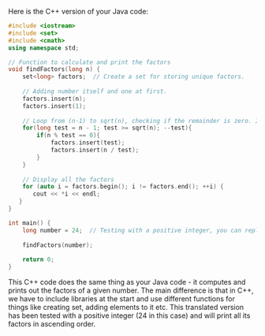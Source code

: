 Here is the C++ version of your Java code:

```C++
#include <iostream>
#include <set>
#include <cmath>
using namespace std;

// Function to calculate and print the factors
void findFactors(long n) {
    set<long> factors;  // Create a set for storing unique factors.
    
    // Adding number itself and one at first.
    factors.insert(n);
    factors.insert(1);
    
    // Loop from (n-1) to sqrt(n), checking if the remainder is zero. If yes, add both factors into set.
    for(long test = n - 1; test >= sqrt(n); --test){
        if(n % test == 0){
            factors.insert(test);
            factors.insert(n / test);
        }
    }
    
    // Display all the factors
    for (auto i = factors.begin(); i != factors.end(); ++i) {
       cout << *i << endl;
   }
}

int main() {
    long number = 24;  // Testing with a positive integer, you can replace it as per your requirement.
    
    findFactors(number);
    
    return 0;
}
```

This C++ code does the same thing as your Java code - it computes and prints out the factors of a given number. The main difference is that in C++, we have to include libraries at the start and use different functions for things like creating set, adding elements to it etc. This translated version has been tested with a positive integer (24 in this case) and will print all its factors in ascending order.

